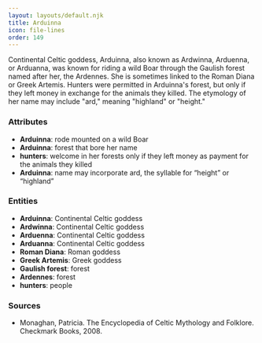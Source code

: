 ```yaml
---
layout: layouts/default.njk
title: Arduinna
icon: file-lines
order: 149
---
```

Continental Celtic goddess, Arduinna, also known as Ardwinna, Arduenna, or Arduanna, was known for riding a wild Boar through the Gaulish forest named after her, the Ardennes. She is sometimes linked to the Roman Diana or Greek Artemis. Hunters were permitted in Arduinna's forest, but only if they left money in exchange for the animals they killed. The etymology of her name may include "ard," meaning "highland" or "height."

### Attributes

- **Arduinna**: rode mounted on a wild Boar
- **Arduinna**: forest that bore her name
- **hunters**: welcome in her forests only if they left money as payment for the animals they killed
- **Arduinna**: name may incorporate ard, the syllable for “height” or “highland”

### Entities

- **Arduinna**: Continental Celtic goddess
- **Ardwinna**: Continental Celtic goddess
- **Arduenna**: Continental Celtic goddess
- **Arduanna**: Continental Celtic goddess
- **Roman Diana**: Roman goddess
- **Greek Artemis**: Greek goddess
- **Gaulish forest**: forest
- **Ardennes**: forest
- **hunters**: people

### Sources

- Monaghan, Patricia. The Encyclopedia of Celtic Mythology and Folklore. Checkmark Books, 2008.

